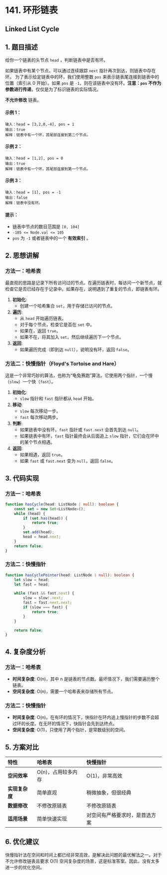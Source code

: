 # 141. 环形链表
## Linked List Cycle

## 1. 题目描述

给你一个链表的头节点 `head` ，判断链表中是否有环。

如果链表中有某个节点，可以通过连续跟踪 `next` 指针再次到达，则链表中存在环。 为了表示给定链表中的环，我们使用整数 `pos` 来表示链表尾连接到链表中的位置（索引从 0 开始）。如果 `pos` 是 `-1`，则在该链表中没有环。**注意：`pos` 不作为参数进行传递**，仅仅是为了标识链表的实际情况。

**不允许修改** 链表。

#### 示例 1：
```
输入：head = [3,2,0,-4], pos = 1
输出：true
解释：链表中有一个环，其尾部连接到第二个节点。
```

#### 示例 2：
```
输入：head = [1,2], pos = 0
输出：true
解释：链表中有一个环，其尾部连接到第一个节点。
```

#### 示例 3：
```
输入：head = [1], pos = -1
输出：false
解释：链表中没有环。
```

#### 提示：
- 链表中节点的数目范围是 `[0, 104]`
- `-105 <= Node.val <= 105`
- `pos` 为 `-1` 或者链表中的一个 **有效索引** 。

## 2. 思想讲解

### 方法一：哈希表
最直观的思路是记录下所有访问过的节点。在遍历链表时，每访问一个新节点，就检查它是否已经存在于记录中。如果存在，说明遇到了重复的节点，即链表有环。

1.  **初始化**:
    *   创建一个哈希集合 `set`，用于存储已访问的节点。
2.  **遍历**:
    *   从 `head` 开始遍历链表。
    *   对于每个节点，检查它是否在 `set` 中。
    *   如果在，返回 `true`。
    *   如果不在，将其加入 `set`，然后继续遍历下一个节点。
3.  **返回**:
    *   如果遍历完成（即到达 `null`），说明没有环，返回 `false`。

### 方法二：快慢指针（Floyd's Tortoise and Hare）
这是一个非常巧妙的算法，也称为“龟兔赛跑”算法。它使用两个指针，一个慢（`slow`）一个快（`fast`）。

1.  **初始化**:
    *   `slow` 指针和 `fast` 指针都从 `head` 开始。
2.  **移动**:
    *   `slow` 每次移动一步。
    *   `fast` 每次移动两步。
3.  **判断**:
    *   如果链表中没有环，`fast` 指针或 `fast.next` 会首先到达 `null`。
    *   如果链表中有环，`fast` 指针最终会从后面追上 `slow` 指针，它们会在环中的某个节点相遇。
4.  **返回**:
    *   如果相遇，返回 `true`。
    *   如果 `fast` 或 `fast.next` 变为 `null`，返回 `false`。

## 3. 代码实现

### 方法一：哈希表
```typescript
function hasCycle(head: ListNode | null): boolean {
    const set = new Set<ListNode>();
    while (head) {
        if (set.has(head)) {
            return true;
        }
        set.add(head);
        head = head.next;
    }
    return false;
}
```

### 方法二：快慢指针
```typescript
function hasCyclePointer(head: ListNode | null): boolean {
    let slow = head;
    let fast = head;

    while (fast && fast.next) {
        slow = slow!.next;
        fast = fast.next.next;
        if (slow === fast) {
            return true;
        }
    }

    return false;
}
```

## 4. 复杂度分析

### 方法一：哈希表
*   **时间复杂度**: O(n)，其中 n 是链表的节点数。最坏情况下，我们需要遍历整个链表。
*   **空间复杂度**: O(n)，需要一个哈希表来存储所有节点。

### 方法二：快慢指针
*   **时间复杂度**: O(n)。在有环的情况下，快指针在环内追上慢指针的步数不会超过环的长度。在无环的情况下，快指针会先到达终点。
*   **空间复杂度**: O(1)，只使用了两个指针，是常数级别的空间。

## 5. 方案对比

| 特性 | 哈希表 | 快慢指针 |
| :--- | :--- | :--- |
| **空间效率** | O(n)，占用较多内存 | O(1)，非常高效 |
| **实现复杂度** | 简单直观 | 稍微抽象，但很经典 |
| **数据修改** | 不修改原链表 | 不修改原链表 |
| **适用场景** | 简单快速实现 | 对空间有严格要求时，是首选方案 |

## 6. 优化建议

快慢指针法在空间和时间上都已经非常高效，是解决此问题的最优解法之一。对于不允许修改链表且要求 O(1) 空间复杂度的场景，这是标准答案。因此，没有太多进一步的优化空间。